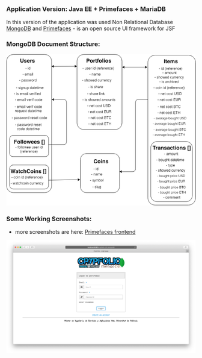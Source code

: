 ### Application Version: Java EE + Primefaces + MariaDB 
In this version of the application was used Non Relational Database [MongoDB](https://github.com/mongodb) and [Primefaces](https://github.com/primefaces) - is an open source
 UI framework for JSF

### MongoDB Document Structure:

![Logical Data Model](data-model/mongodb-document-structures.png)

### Some Working Screenshots:

* more screenshots are here: [Primefaces frontend](/crypfolio-jsf-mariadb/README#some-working-screenshots)

![Login Page](../images/login-page-mongodb.png)